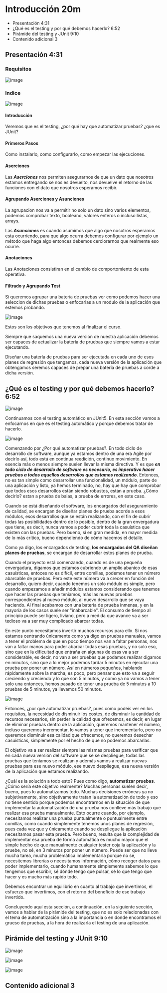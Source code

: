 # Introducción 20m

* Presentación 4:31 
* ¿Qué es el testing y por qué debemos hacerlo? 6:52 
* Pirámide del testing y JUnit 9:10 
* Contenido adicional 3

## Presentación 4:31

### Requisitos

![image](https://user-images.githubusercontent.com/23094588/195101318-3b7843e4-aaa3-4051-b31a-d1dccffb9a8e.png)

### Indice

![image](https://user-images.githubusercontent.com/23094588/195102647-619fd5e9-0519-47ea-9ba0-0f9a87c23aad.png)

#### Introducción

Veremos que es el testing, ¿por qué hay que automatizar pruebas? ¿que es JUnit? 

#### Primeros Pasos

Como instalarlo, como configurarlo, como empezar las ejecuciones.

#### Aserciones

Las ***Aserciones*** nos permiten asegurarnos de que un dato que nosotros estamos entregando se nos es devuelto, nos devuelve el retorno de las funciones con el dato que nosotros esperamos recibir.

#### Agrupando Aserciones y Asunciones

La agrupacion nos va a permitir no solo un dato sino varios elementos, podemos comprobar texto, booleano, valores enteros o incluso listas, arrays. 

Las ***Asunciones*** es cuando asumimos que algo que nosotros esperamos esta ocurriendo, para que algo ocurra debemos configurar por ejemplo un método que haga algo entonces debemos cerciorarnos que realmente eso ocurre. 

#### Anotaciones

Las Anotaciones consistiran en el cambio de comportomiento de esta operativa.

#### Filtrado y Agrupando Test

Si queremos agrupar una batería de pruebas ver como podemos hacer una seleccion de dichas pruebas o enfocarlas a un modulo de la aplicación que estemos probando.

![image](https://user-images.githubusercontent.com/23094588/195107038-08f51c1e-adaa-4186-a46a-c14d0063833f.png)

Estos son los objetivos que tenemos al finalizar el curso.

Siempre que saquemos una nueva versión de nuestra aplicación debemos ser capaces de actualizar la batería de pruebas que siempre vamos a estar ejecutando.

Diseñar una batería de pruebas para ser ejecutada en cada uno de esos planes de regresión que tengamos, cada nueva versión de la aplicación que obtengamos seremos capaces de prepar una batería de pruebas a corde a dicha versión.


## ¿Qué es el testing y por qué debemos hacerlo? 6:52 

![image](https://user-images.githubusercontent.com/23094588/195109013-d332962e-109f-4159-b816-94a50a5e63d3.png)

Continuamos con el testing automático en JUnit5. En esta sección vamos a enfocarnos en que es el testing automático y porque debemos tratar de hacerlo. 

![image](https://user-images.githubusercontent.com/23094588/195109098-e6733f6a-c82f-4d29-85a4-0aa17c261ec5.png)

Comenzando por ¿Por qué automatizar pruebas?. En todo ciclo de desarrollo de software, aunque ya estamos dentro de una era Agile por decirlo así, todo está en continua reedición, continuo movimiento. En esencia más o menos siempre suelen llevar la misma directiva. Y es que ***en todo ciclo de desarrollo de software es necesario, es imperativo hacer pruebas a todos aquellos desarrollos que estamos realizando***. Entonces, no es tan simple como desarrollar una funcionalidad, un módulo, parte de una aplicación y listo, ya hemos terminado, no,  hay que hay que comprobar que todos esos desarrollos están siendo robustos, están a prueba. ¿Cómo decirlo? estan a prueba de balas, a prueba de errores, en este caso. 

Cuando se está diseñando el software, los encargados del aseguramiento de calidad, se encargan de diseñar planes de prueba acorde a esos módulos, esos desarrollos que se están realizando, con el fin de cubrir todas las posibilidades dentro de lo posible, dentro de la gran envergadura que tiene, es decir, nunca vamos a poder cubrir toda la casuística que existen con las pruebas. Pero bueno, sí en gran medida, en mayor medida de lo más crítico, bueno dependiendo de cómo hacemos el detalle.

Como ya digo, los encargados de testing, **los encargados del QA diseñan planes de pruebas**, se encargan de desarrollar estos planes de prueba. 

Cuando el proyecto está comenzando, cuando es de una pequeña envergadura, digamos que estamos cubriendo un amplio abanico de esas casuísticas, entoces no es difícil, entre comillas, podemos tener un número abarcable de pruebas. Pero este este número va a crecer en función del desarrollo, quiero decir, cuando tenemos un solo módulo es simple, pero cuando empezamos a añadir módulos estamos considerando que tenemos que hacer las pruebas que teníamos, más las nuevas pruebas correspondientes al nuevo módulo, al nuevo desarrollo que se vaya haciendo. Al final acabamos con una batería de prueba inmensa, y en la mayoría de los casos suele ser "inabarcable". El consumo de tiempo al principio puede ser ligero, liviano, pero a medida que avance va a ser tedioso va a ser muy complicado abarcar todas. 

En este punto necesitamos invertir muchos recursos para ello. Si nos estamos centrando únicamente como ya digo en pruebas manuales, vamos a tener el problema de que en poco tiempo nos van a faltar personas, nos van a faltar manos para poder abarcar todas esas pruebas, y no solo eso, sino que en la dificultad que entraña en algunas de esas va a ser considerable, es decir, no van a ser pruebas que podamos realizar digamos en minutos, sino que a lo mejor podemos tardar 5 minutos en ejecutar una prueba por poner un número. Así en números pequeños, hablando rápidamente sobre la marcha, es poco, pero pensar que esto va a seguir creciendo y creciendo y lo que son 5 minutos, y como ya no vamos a tener solo una entonces, hemos pasado de tener una prueba de 5 minutos a 10 pruebas de 5 minutos, ya llevamos 50 minutos. 

![image](https://user-images.githubusercontent.com/23094588/195109184-817bc5de-0180-4d20-83e3-30c751acd2c3.png)

Entonces, ¿por qué automatizar pruebas?, pues como podéis ver en los requisitos, la necesidad de disminuir los costes, de disminuir la cantidad de recursos necesarios, sin perder la calidad que ofrecemos, es decir, en lugar de eliminar pruebas dentro de la aplicación, queremos mantener el número, incluso queremos incrementar, lo vamos a tener que incrementarlo, pero no queremos disminuir esa calidad que ofrecemos, no queremos desechar casuísticas, simplemente por el hecho de que no podemos abarcarlas. 

El objetivo va a ser realizar siempre las mismas pruebas para verificar que en cada nueva versión del software que se se despliegue, todas las pruebas que teníamos se realizan y además vamos a realizar nuevas pruebas para ese nuevo módulo, ese nuevo despliegue, esa nueva versión de la aplicación que estamos realizando. 

¿Cuál es la solución a todo esto? Pues como digo, **automatizar pruebas**. ¿Cómo sería este objetivo realmente? Muchas personas suelen decir, bueno, pues lo automatizamos todo. Muchas decisiones erróneas ya no subjetivamente, sino objetivamente tratan la automatización de todo y eso no tiene sentido porque podemos encontrarnos en la situación de que implementar la automatización de una prueba nos conlleve más trabajo que realizar esa prueba manualmente. Esto ocurre cuando, por ejemplo, necesitamos realizar una prueba puntualmente o puntualmente entre comillas, como cuando simplemente tenemos unos planes de regresión, pues cada vez que y únicamente cuando se despliegue la aplicación necesitamos pasar esta prueba. Pero bueno, resulta que la complejidad de implementar esa prueba de forma automática es mucho mayor que el simple hecho de que manualmente cualquier tester coja la aplicación y la pruebe, no sé, en 3 minutos por poner un número. Puede ser que no lleve mucha tarea, mucha problemática implementarla porque no se, necesitemos librerías o necesitamos información, cómo recoger datos para poder implementarlo, cuando humanamente simplemente sabemos lo que tengemos que escribir, sé dónde tengo que pulsar, sé lo que tengo que hacer y es mucho más rapido todo. 

Debemos encontrar un equilibrio en cuanto al trabajo que invertimos, el esfuerzo que invertimos, con el retorno del beneficio de ese trabajo invertido. 

Concluyendo aquí esta sección, a continuación, en la siguiente sección, vamos a hablar de la pirámide del testing, que no es solo relacionadas con el tema de automatización sino a la importancia o en donde encontramos el grueso de pruebas, a la hora de realizarla el testing de una aplicación.

## Pirámide del testing y JUnit 9:10 

![image](https://user-images.githubusercontent.com/23094588/195127106-65167dec-f287-4eaf-a21a-444ede01e1f7.png)

![image](https://user-images.githubusercontent.com/23094588/195127286-cdfd2906-1d87-4728-b546-8a556741902f.png)

![image](https://user-images.githubusercontent.com/23094588/195127400-45fd2c6b-b7cf-4a06-8c14-571c3f7651fa.png)




## Contenido adicional 3


